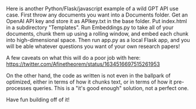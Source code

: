Here is another Python/Flask/javascript example of a wild GPT API use case.  First throw any documents you want into a Documents folder.  Get an OpenAI API key and store it as APIkey.txt in the base folder.  Put index.html in a subdirectory "Templates". Run Embeddings.py to take all of your documents, chunk them up using a rolling window, and embed each chunk into high-dimensional space.  Then run app.py as a local Flask app, and you will be able whatever questions you want of your own research papers!

A few caveats on what this will do a poor job with here: https://twitter.com/Afinetheorem/status/1634516697515261953

On the other hand, the code as written is not even in the ballpark of optimized, either in terms of how it chunks text, or in terms of how it pre-processes queries.  This is a "it's good enough" solution, not a perfect one.

Have fun building off of it!
